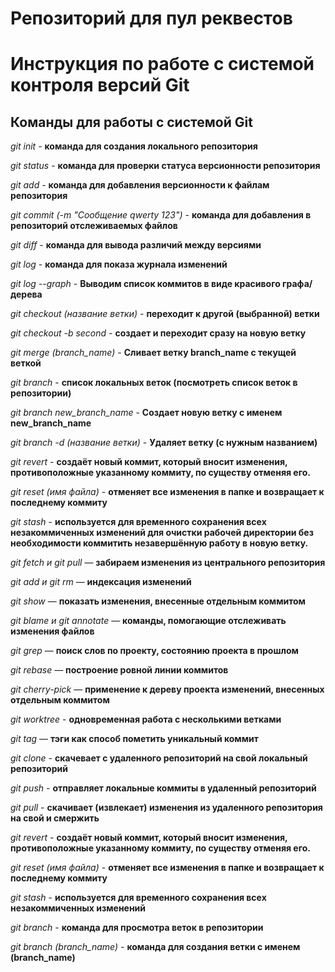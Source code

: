 # Репозиторий для пул реквестов
# Инструкция по работе с системой контроля версий Git

## Команды для работы с системой Git


*git init* - **команда для создания локального репозитория**

*git status* - **команда для проверки статуса версионности репозитория**

*git add* - **команда для добавления версионности к файлам репозитория** 

*git commit (-m "Сообщение qwerty 123")* - **команда для добавления в репозиторий отслеживаемых файлов**

*git diff* - **команда для вывода различий между версиями**

*git log* - **команда для показа журнала изменений**

*git log --graph* - **Выводим список коммитов в виде красивого графа/дерева**

*git checkout (название ветки)* - **переходит к другой (выбранной) ветки**

*git checkout -b second* - **создает и переходит сразу на новую ветку**

*git merge (branch_name)* - **Сливает ветку branch_name с текущей веткой**
 
*git branch* - **список локальных веток (посмотреть список веток в репозитории)**

*git branch new_branch_name* - **Создает новую ветку с именем new_branch_name**

*git branch -d (название ветки)* - **Удаляет ветку (с нужным названием)**

*git revert* - **создаёт новый коммит, который вносит изменения, противоположные указанному коммиту, по существу отменяя его.**

*git reset (имя файла)* - **отменяет все изменения в папке и возвращает к последнему коммиту**

*git stash* - **используется для временного сохранения всех незакоммиченных изменений для очистки рабочей директории без необходимости коммитить незавершённую работу в новую ветку.**

*git fetch и git pull* — **забираем изменения из центрального репозитория**

*git add и git rm* — **индексация изменений**

*git show* — **показать изменения, внесенные отдельным коммитом**

*git blame и git annotate* — **команды, помогающие отслеживать изменения файлов**

*git grep* — **поиск слов по проекту, состоянию проекта в прошлом**

*git rebase* — **построение ровной линии коммитов**

*git cherry-pick* — **применение к дереву проекта изменений, внесенных отдельным коммитом**

*git worktree* - **одновременная работа с несколькими ветками**

*git tag* — **тэги как способ пометить уникальный коммит**

*git clone* - **скачевает с удаленного репозиторий на свой локальный репозиторий**

*git push* - **отправляет локальные коммиты в удаленный репозиторий**

*git pull* - **скачивает (извлекает) изменения из удаленного репозитория на свой и смержить**

*git revert* - **создаёт новый коммит, который вносит изменения, противоположные указанному коммиту, по существу отменяя его.**

*git reset (имя файла)* - **отменяет все изменения в папке и возвращает к последнему коммиту**

*git stash* - **используется для временного сохранения всех незакоммиченных изменений**

*git branch* - **команда для просмотра веток в репозитории**

*git branch (branch_name)* - **команда для создания ветки с именем (branch_name)**